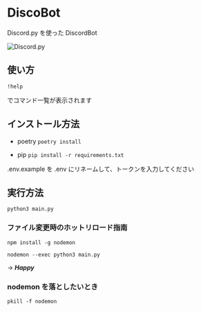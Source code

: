 # DiscoBot

Discord.py を使った DiscordBot

![Discord.py](https://img.shields.io/badge/Discord.py-2.3.2-blue)

## 使い方

`!help`

でコマンド一覧が表示されます

## インストール方法

- poetry
`poetry install`

- pip
`pip install -r requirements.txt`

.env.example を .env にリネームして、トークンを入力してください

## 実行方法

`python3 main.py`

### ファイル変更時のホットリロード指南

`npm install -g nodemon`

`nodemon --exec python3 main.py`

-> **_Happy_**

### nodemon を落としたいとき

`pkill -f nodemon`
